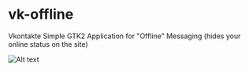 vk-offline
==========

Vkontakte Simple GTK2 Application for "Offline" Messaging (hides your online status on the site)

![Alt text](http://beta.hstor.org/files/c3a/939/270/c3a939270a4c45d0a56512adaf923ea5.png "Screenshot")

